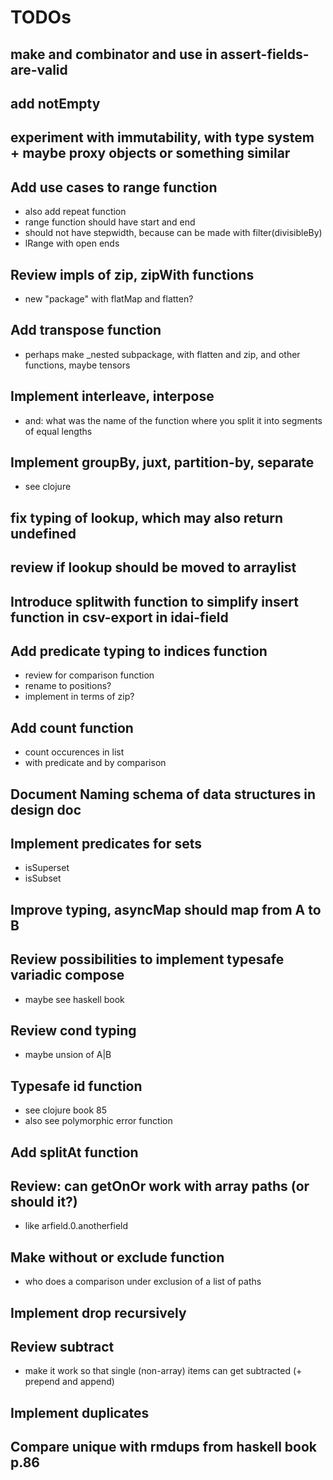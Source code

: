 # TODOs

## make and combinator and use in assert-fields-are-valid

## add notEmpty

## experiment with immutability, with type system + maybe proxy objects or something similar

## Add use cases to range function

* also add repeat function
* range function should have start and end
* should not have stepwidth, because can be made with filter(divisibleBy)
* lRange with open ends

## Review impls of zip, zipWith functions

* new "package" with flatMap and flatten?

## Add transpose function

* perhaps make _nested subpackage, with flatten and zip, and other functions, maybe tensors

## Implement interleave, interpose

* and: what was the name of the function where you split it into segments of equal lengths

## Implement groupBy, juxt, partition-by, separate

* see clojure

## fix typing of lookup, which may also return undefined

## review if lookup should be moved to arraylist

## Introduce splitwith function to simplify insert function in csv-export in idai-field

## Add predicate typing to indices function

* review for comparison function
* rename to positions?
* implement in terms of zip?

## Add count function

* count occurences in list
* with predicate and by comparison

## Document Naming schema of data structures in design doc

## Implement predicates for sets

* isSuperset
* isSubset

## Improve typing, asyncMap should map from A to B

## Review possibilities to implement typesafe variadic compose

* maybe see haskell book

## Review cond typing

* maybe unsion of A|B

## Typesafe id function 

* see clojure book 85
* also see polymorphic error function

## Add splitAt function

## Review: can getOnOr work with array paths (or should it?) 

* like arfield.0.anotherfield

## Make without or exclude function

* who does a comparison under exclusion of a list of paths

## Implement drop recursively

## Review subtract

* make it work so that single (non-array) items can get subtracted (+ prepend and append)

## Implement duplicates

## Compare unique with rmdups from haskell book p.86


